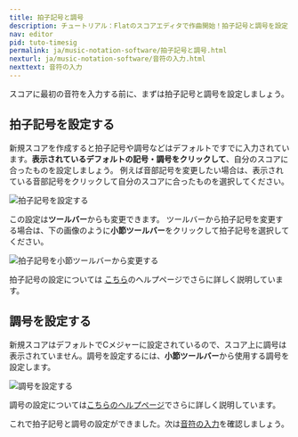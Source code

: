 ```yaml
---
title: 拍子記号と調号
description: チュートリアル：Flatのスコアエディタで作曲開始！拍子記号と調号を設定してみましょう。
nav: editor
pid: tuto-timesig
permalink: ja/music-notation-software/拍子記号と調号.html
nexturl: ja/music-notation-software/音符の入力.html
nexttext: 音符の入力
---
```


スコアに最初の音符を入力する前に、まずは拍子記号と調号を設定しましょう。

## 拍子記号を設定する

新規スコアを作成すると拍子記号や調号などはデフォルトですでに入力されています。**表示されているデフォルトの記号・調号をクリックして**、自分のスコアに合ったものを設定しましょう。
例えば音部記号を変更したい場合は、表示されている音部記号をクリックして自分のスコアに合ったものを選択してください。

![拍子記号を設定する](/help/assets/img/editor-ja/time-change.png)

この設定は**ツールバー**からも変更できます。
ツールバーから拍子記号を変更する場合は、下の画像のように**小節ツールバー**をクリックして拍子記号を選択してください。

![拍子記号を小節ツールバーから変更する](/help/assets/img/editor-ja/time-change-toolbar.png)

拍子記号の設定については [こちら](/help/ja/music-notation-software/timesig.html)のヘルプページでさらに詳しく説明しています。
<br>

## 調号を設定する

新規スコアはデフォルトでCメジャーに設定されているので、スコア上に調号は表示されていません。調号を設定するには、**小節ツールバー**から使用する調号を設定します。

![調号を設定する](/help/assets/img/editor-ja/key.png)

調号の設定については[こちらのヘルプページ](/help/ja/music-notation-software/keysig.html)でさらに詳しく説明しています。

これで拍子記号と調号の設定ができました。次は[音符の入力](/help/ja/music-notation-software/音符の入力.html)を確認しましょう。